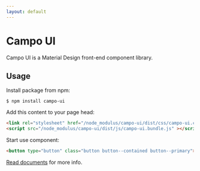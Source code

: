 ```yaml
---
layout: default
---
```


# Campo UI

Campo UI is a Material Design front-end component library.

## Usage

Install package from npm:

```console
$ npm install campo-ui
```

Add this content to your page head:

```html
<link rel="stylesheet" href="/node_modulus/campo-ui/dist/css/campo-ui.css">
<script src="/node_modulus/campo-ui/dist/js/campo-ui.bundle.js" ></script>
```

Start use component:

```html
<button type="button" class="button button--contained button--primary">BUTTON</button>
```

<p>
  <a href="#" data-controller="toggle" data-toggle-target="#drawer" data-toggle-action="drawer#toggle">Read documents</a> for more info.
</p>
